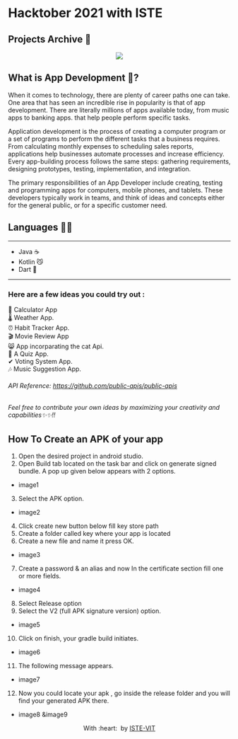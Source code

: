 <h1>
  Hacktober 2021 with ISTE
</h1>

<h2>
Projects Archive 📨
</h2>

<p align="center">
<img src="https://png.pngtree.com/element_our/png/20181015/mobile-applications-and-mobile-development-concept.-flat-vector-illustration.-png_133093.jpg">
</p>


## What is App Development 📱?
When it comes to technology, there are plenty of career paths one can take. One area that has seen an incredible rise in popularity is that of app development. There are literally millions of apps available today, from music apps to banking apps. that help people perform specific tasks.

Application development is the process of creating a computer program or a set of programs to perform the different tasks that a business requires. From calculating monthly expenses to scheduling sales reports, applications help businesses automate processes and increase efficiency. Every app-building process follows the same steps: gathering requirements, designing prototypes, testing, implementation, and integration.

The primary responsibilities of an App Developer include creating, testing and programming apps for computers, mobile phones, and tablets. These developers typically work in teams, and think of ideas and concepts either for the general public, or for a specific customer need.

## Languages 👨‍💻

---

* Java ☕️
* Kotlin 😼
* Dart  🎯

---

### Here are a few ideas you could try out :

🧮 Calculator App <br>
🌡 Weather App. <br>
⏰ Habit Tracker App. <br>
🎬 Movie Review App <br>
😸 App incorparating the cat Api. <br>
📃 A Quiz App. <br>
✔ Voting System App. <br>
🎶 Music Suggestion App. <br> 

###### API Reference: https://github.com/public-apis/public-apis 

###### Feel free to contribute your own ideas by maximizing your creativity and capabilities✨✨!! 




## How To Create an APK of your app

1. Open the desired project in android studio. <br>
2. Open Build tab  located on the task bar and click on generate signed bundle. A pop up given below appears with 2 options. <br>
* image1
3. Select the APK option. <br>
* image2
4. Click create new button below fill key store path <br>
5. Create a folder called key where your app is located <br>
6. Create a new file and name it press OK. <br>
* image3
7. Create a password & an alias and now In the certificate section fill one or more fields. <br>
* image4
8. Select Release option <br>
9. Select the V2 (full APK signature version) option. <br>
* image5
10. Click on finish, your gradle build initiates. <br>
* image6
11. The following message appears. <br>
* image7
12. Now you could locate your apk , go inside the release  folder and you will find your generated APK there. <br>
* image8 &image9

    
<p align="center">
	With :heart: &nbsp;by <a href="https://istevit.in/" target="_blank">ISTE-VIT</a>
</p>
